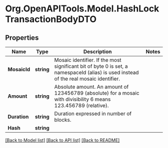 # Org.OpenAPITools.Model.HashLockTransactionBodyDTO

## Properties

Name | Type | Description | Notes
------------ | ------------- | ------------- | -------------
**MosaicId** | **string** | Mosaic identifier. If the most significant bit of byte 0 is set, a namespaceId (alias) is used instead of the real mosaic identifier.  | 
**Amount** | **string** | Absolute amount. An amount of 123456789 (absolute) for a mosaic with divisibility 6 means 123.456789 (relative). | 
**Duration** | **string** | Duration expressed in number of blocks. | 
**Hash** | **string** |  | 

[[Back to Model list]](../README.md#documentation-for-models) [[Back to API list]](../README.md#documentation-for-api-endpoints) [[Back to README]](../README.md)

